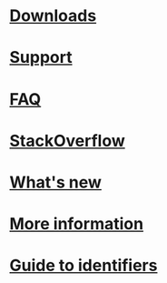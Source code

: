 # [Downloads](../resources-tools-downloads.md)
# [Support](../resources-support.md)
# [FAQ](../bot-framework-faq.md)
# [StackOverflow](http://stackoverflow.com/questions/tagged/botframework)
# [What's new](../whats-new.md)
# [More information](../resources-design-develop-contributions.md)
# [Guide to identifiers](../resources-identifiers-guide.md)
<!--## [Tools](~/resources/tools.md)-->